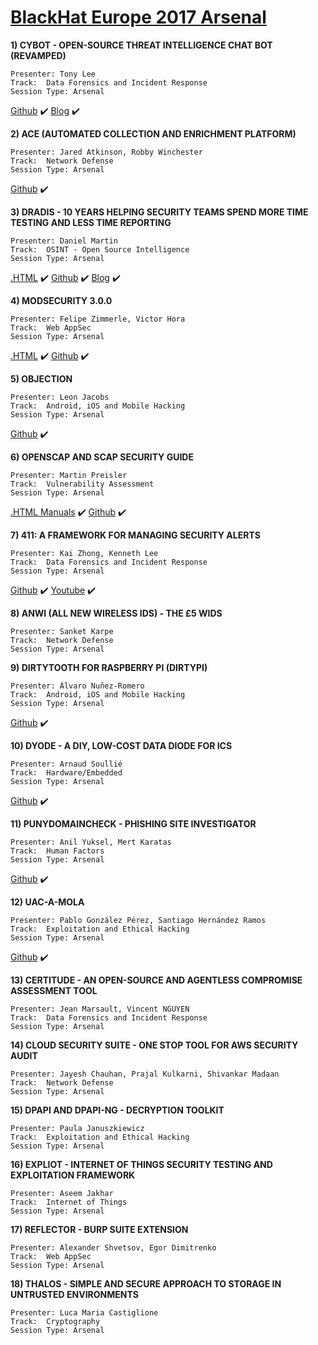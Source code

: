 # [BlackHat Europe 2017 Arsenal](https://www.blackhat.com/eu-17/arsenal/schedule/)


**1) CYBOT - OPEN-SOURCE THREAT INTELLIGENCE CHAT BOT (REVAMPED)**
```
Presenter: Tony Lee
Track:  Data Forensics and Incident Response
Session Type: Arsenal
```
[Github](https://github.com/CylanceSPEAR/CyBot) ✔️
[Blog](https://securitysynapse.blogspot.com/2017/08/cybot-threat-intelligence-chat-bot.html) ✔️

**2) ACE (AUTOMATED COLLECTION AND ENRICHMENT PLATFORM)**
```
Presenter: Jared Atkinson, Robby Winchester
Track:  Network Defense
Session Type: Arsenal
```
[Github](https://github.com/Invoke-IR/ACE) ✔️

**3) DRADIS - 10 YEARS HELPING SECURITY TEAMS SPEND MORE TIME TESTING AND LESS TIME REPORTING**
```
Presenter: Daniel Martin
Track:  OSINT - Open Source Intelligence
Session Type: Arsenal
```
[.HTML](https://dradisframework.com/) ✔️
[Github](https://github.com/dradis) ✔️
[Blog](https://dradisframework.com/blog/) ✔️

**4) MODSECURITY 3.0.0**
```
Presenter: Felipe Zimmerle, Victor Hora
Track:  Web AppSec
Session Type: Arsenal
```
[.HTML](https://www.trustwave.com/Resources/SpiderLabs-Blog/An-Overview-of-the-Upcoming-libModSecurity/) ✔️
[Github](https://github.com/SpiderLabs/ModSecurity/wiki/ModSecurity-version-3-RC1) ✔️

**5) OBJECTION**
```
Presenter: Leon Jacobs
Track:  Android, iOS and Mobile Hacking
Session Type: Arsenal
```
[Github](https://github.com/sensepost/objection) ✔️

**6) OPENSCAP AND SCAP SECURITY GUIDE**
```
Presenter: Martin Preisler
Track:  Vulnerability Assessment
Session Type: Arsenal
```
[.HTML Manuals](https://static.open-scap.org/) ✔️
[Github](https://github.com/OpenSCAP/scap-security-guide) ✔️


**7) 411: A FRAMEWORK FOR MANAGING SECURITY ALERTS**
```
Presenter: Kai Zhong, Kenneth Lee
Track:  Data Forensics and Incident Response
Session Type: Arsenal
```
[Github](https://github.com/etsy/411) ✔️
[Youtube](https://www.youtube.com/watch?v=LQyqhrDl7f8) ✔️

**8) ANWI (ALL NEW WIRELESS IDS) - THE £5 WIDS**
```
Presenter: Sanket Karpe
Track:  Network Defense
Session Type: Arsenal
```

**9) DIRTYTOOTH FOR RASPBERRY PI (DIRTYPI)**
```
Presenter: Álvaro Nuñez-Romero
Track:  Android, iOS and Mobile Hacking
Session Type: Arsenal
```
[Github](https://github.com/ElevenPaths/DirtyTooth-RaspberryPi) ✔️

**10) DYODE - A DIY, LOW-COST DATA DIODE FOR ICS**
```
Presenter: Arnaud Soullié
Track:  Hardware/Embedded
Session Type: Arsenal
```
[Github](https://github.com/arnaudsoullie/dyode) ✔️

**11) PUNYDOMAINCHECK - PHISHING SITE INVESTIGATOR**
```
Presenter: Anil Yuksel, Mert Karatas
Track:  Human Factors
Session Type: Arsenal
```
[Github](https://github.com/anilyuk/punydomaincheck) ✔️

**12) UAC-A-MOLA**
```
Presenter: Pablo González Pérez, Santiago Hernández Ramos
Track:  Exploitation and Ethical Hacking
Session Type: Arsenal
```
[Github](https://github.com/ElevenPaths/uac-a-mola) ✔️

**13) CERTITUDE - AN OPEN-SOURCE AND AGENTLESS COMPROMISE ASSESSMENT TOOL**
```
Presenter: Jean Marsault, Vincent NGUYEN
Track:  Data Forensics and Incident Response
Session Type: Arsenal
```

**14) CLOUD SECURITY SUITE - ONE STOP TOOL FOR AWS SECURITY AUDIT**
```
Presenter: Jayesh Chauhan, Prajal Kulkarni, Shivankar Madaan
Track:  Network Defense
Session Type: Arsenal
```

**15) DPAPI AND DPAPI-NG - DECRYPTION TOOLKIT**
```
Presenter: Paula Januszkiewicz
Track:  Exploitation and Ethical Hacking
Session Type: Arsenal
```

**16) EXPLIOT - INTERNET OF THINGS SECURITY TESTING AND EXPLOITATION FRAMEWORK**
```
Presenter: Aseem Jakhar
Track:  Internet of Things
Session Type: Arsenal
```

**17) REFLECTOR - BURP SUITE EXTENSION**
```
Presenter: Alexander Shvetsov, Egor Dimitrenko
Track:  Web AppSec
Session Type: Arsenal
```

**18) THALOS - SIMPLE AND SECURE APPROACH TO STORAGE IN UNTRUSTED ENVIRONMENTS**
```
Presenter: Luca Maria Castiglione
Track:  Cryptography
Session Type: Arsenal
```
